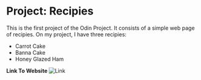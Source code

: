 # Project: Recipies
This is the first project of the Odin Project. It consists of a simple web page of recipies. On my project, I have three recipies:
- Carrot Cake
- Banna Cake
- Honey Glazed Ham

**Link To Website** ![Link]()
